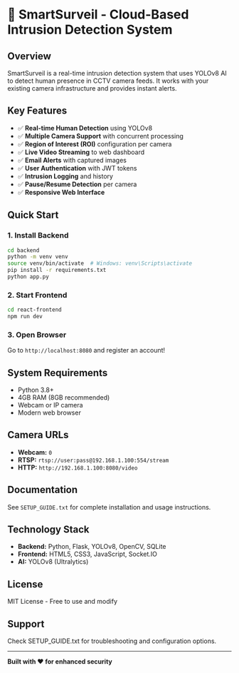 # 🎥 SmartSurveil - Cloud-Based Intrusion Detection System

## Overview

SmartSurveil is a real-time intrusion detection system that uses YOLOv8 AI to detect human presence in CCTV camera feeds. It works with your existing camera infrastructure and provides instant alerts.

## Key Features

- ✅ **Real-time Human Detection** using YOLOv8
- ✅ **Multiple Camera Support** with concurrent processing
- ✅ **Region of Interest (ROI)** configuration per camera
- ✅ **Live Video Streaming** to web dashboard
- ✅ **Email Alerts** with captured images
- ✅ **User Authentication** with JWT tokens
- ✅ **Intrusion Logging** and history
- ✅ **Pause/Resume Detection** per camera
- ✅ **Responsive Web Interface**

## Quick Start

### 1. Install Backend

```bash
cd backend
python -m venv venv
source venv/bin/activate  # Windows: venv\Scripts\activate
pip install -r requirements.txt
python app.py
```

### 2. Start Frontend

```bash
cd react-frontend
npm run dev
```

### 3. Open Browser

Go to `http://localhost:8080` and register an account!

## System Requirements

- Python 3.8+
- 4GB RAM (8GB recommended)
- Webcam or IP camera
- Modern web browser

## Camera URLs

- **Webcam:** `0`
- **RTSP:** `rtsp://user:pass@192.168.1.100:554/stream`
- **HTTP:** `http://192.168.1.100:8080/video`

## Documentation

See `SETUP_GUIDE.txt` for complete installation and usage instructions.

## Technology Stack

- **Backend:** Python, Flask, YOLOv8, OpenCV, SQLite
- **Frontend:** HTML5, CSS3, JavaScript, Socket.IO
- **AI:** YOLOv8 (Ultralytics)

## License

MIT License - Free to use and modify

## Support

Check SETUP_GUIDE.txt for troubleshooting and configuration options.

---

**Built with ❤️ for enhanced security**
